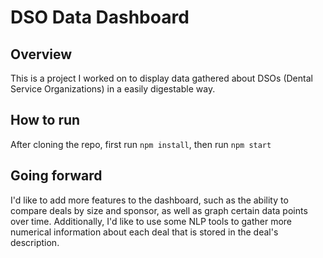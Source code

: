 # DSO Data Dashboard

## Overview
This is a project I worked on to display data gathered about DSOs (Dental Service Organizations) in a easily digestable way. 

## How to run
After cloning the repo, first run `npm install`, then run `npm start`

## Going forward
I'd like to add more features to the dashboard, such as the ability to compare deals by size and sponsor, as well as graph certain data points over time. Additionally, I'd like to use some NLP tools to gather more numerical information about each deal that is stored in the deal's description. 
